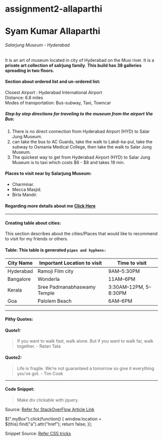 # assignment2-allaparthi

# Syam Kumar Allaparthi

###### Salarjung Museum - Hyderabad

<p>

It is an art of museum located in city of Hyderabad on the Musi river. It is a **private art collection of salrjung family**. **This build has 38 galleries spreading in two floors.**

</p>

#### Section about ordered list and un-ordered list:

<p> Closest Airport : Hyderabad International Airport <br> 
Distance: 6.8 miles <br>
Modes of transportation: Bus-subway, Taxi, Towncar 

</p>

##### Step by step directions for traveling to the museum from the airport Via Bus:

1. There is no direct connection from Hyderabad Airport (HYD) to Salar Jung Museum.
2. can take the bus to AC Guards, take the walk to Lakdi-ka-pul, take the subway to Osmania Medical College, then take the walk to Salar Jung Museum.
3. The quickest way to get from Hyderabad Airport (HYD) to Salar Jung Museum is to taxi which costs $6 - $8 and takes 19 min. 


#### Places to visit near by Salarjung Museum:

 * Charminar.
 * Mecca Masjid.
 * Birla Mandir.

#### Regarding more details about me [Click Here](https://github.com/syamallaparthi/assignment2-allaparthi/blob/main/AboutMe.md)


***


#### Creating table about cities:
<p> This section describes about the cities/Places that would like to recommend to visit for my friends or others.</p>


#### Table: This table is generated `pipes and hyphens:`
| City Name   | Important Location to visit   | Time to visit     |
| ------------- | ------------- | -------- |
| Hyderabad         | Ramoji Film city        | 9AM–5:30PM  |
| Bangalore          | Wonderla     | 11AM–6PM  |
| Kerala | Sree Padmanabhaswamy Temple | 3:30AM–12PM, 5–8:30PM |
| Goa         |    Palolem Beach     | 6AM–6PM  |

***

#### Pithy Quotes: 

#### Quote1:

> If you want to walk fast, walk alone. But if you want to walk far, walk together. - Ratan Tata

#### Quote2:

> Life is fragile. We’re not guaranteed a tomorrow so give it everything you’ve got. - Tim Cook

***

#### Code Snippet: 

> Make div clickable with jquery.

Source: [Refer for StackOverFlow Article Link](https://stackoverflow.com/questions/5270599/make-div-clickable-with-jquery)


$(".myBox").click(function()  {
	window.location =  $(this).find("a").attr("href");
	return  false;
});

Snippet Source: [Refer CSS tricks](https://css-tricks.com/snippets/jquery/make-entire-div-clickable/)
